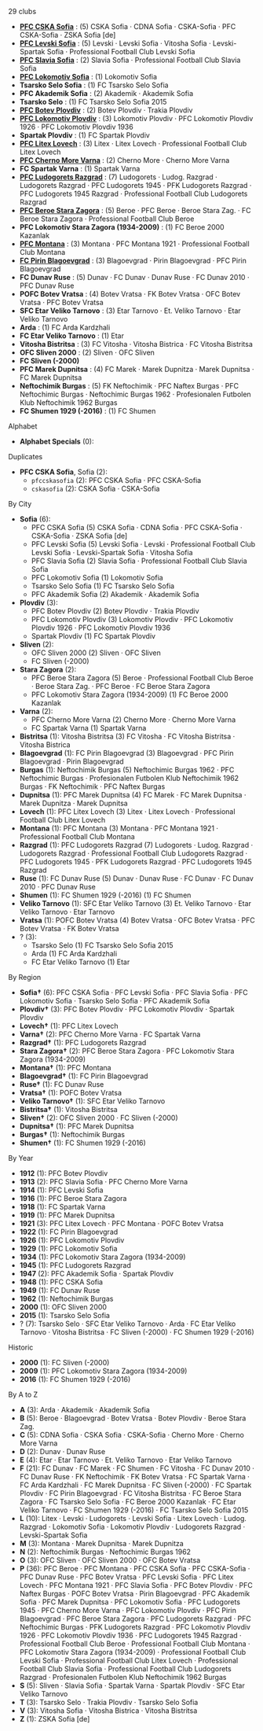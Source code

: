 29 clubs

- [**PFC CSKA Sofia**](https://en.wikipedia.org/wiki/PFC_CSKA_Sofia) : (5) CSKA Sofia · CDNA Sofia · CSKA-Sofia · PFC CSKA-Sofia · ZSKA Sofia [de]
- [**PFC Levski Sofia**](https://en.wikipedia.org/wiki/PFC_Levski_Sofia) : (5) Levski · Levski Sofia · Vitosha Sofia · Levski-Spartak Sofia · Professional Football Club Levski Sofia
- [**PFC Slavia Sofia**](https://en.wikipedia.org/wiki/PFC_Slavia_Sofia) : (2) Slavia Sofia · Professional Football Club Slavia Sofia
- [**PFC Lokomotiv Sofia**](https://en.wikipedia.org/wiki/PFC_Lokomotiv_Sofia) : (1) Lokomotiv Sofia
- **Tsarsko Selo Sofia** : (1) FC Tsarsko Selo Sofia
- **PFC Akademik Sofia** : (2) Akademik · Akademik Sofia
- **Tsarsko Selo** : (1) FC Tsarsko Selo Sofia 2015
- [**PFC Botev Plovdiv**](https://en.wikipedia.org/wiki/PFC_Botev_Plovdiv) : (2) Botev Plovdiv · Trakia Plovdiv
- [**PFC Lokomotiv Plovdiv**](https://en.wikipedia.org/wiki/PFC_Lokomotiv_Plovdiv) : (3) Lokomotiv Plovdiv · PFC Lokomotiv Plovdiv 1926 · PFC Lokomotiv Plovdiv 1936
- **Spartak Plovdiv** : (1) FC Spartak Plovdiv
- [**PFC Litex Lovech**](https://en.wikipedia.org/wiki/PFC_Litex_Lovech) : (3) Litex · Litex Lovech · Professional Football Club Litex Lovech
- [**PFC Cherno More Varna**](https://en.wikipedia.org/wiki/PFC_Cherno_More_Varna) : (2) Cherno More · Cherno More Varna
- **FC Spartak Varna** : (1) Spartak Varna
- [**PFC Ludogorets Razgrad**](https://en.wikipedia.org/wiki/PFC_Ludogorets_Razgrad) : (7) Ludogorets · Ludog. Razgrad · Ludogorets Razgrad · PFC Ludogorets 1945 · PFK Ludogorets Razgrad · PFC Ludogorets 1945 Razgrad · Professional Football Club Ludogorets Razgrad
- [**PFC Beroe Stara Zagora**](https://en.wikipedia.org/wiki/PFC_Beroe_Stara_Zagora) : (5) Beroe · PFC Beroe · Beroe Stara Zag. · FC Beroe Stara Zagora · Professional Football Club Beroe
- **PFC Lokomotiv Stara Zagora (1934-2009)** : (1) FC Beroe 2000 Kazanlak
- [**PFC Montana**](https://en.wikipedia.org/wiki/PFC_Montana) : (3) Montana · PFC Montana 1921 · Professional Football Club Montana
- [**FC Pirin Blagoevgrad**](https://en.wikipedia.org/wiki/FC_Pirin_Blagoevgrad) : (3) Blagoevgrad · Pirin Blagoevgrad · PFC Pirin Blagoevgrad
- **FC Dunav Ruse** : (5) Dunav · FC Dunav · Dunav Ruse · FC Dunav 2010 · PFC Dunav Ruse
- **POFC Botev Vratsa** : (4) Botev Vratsa · FK Botev Vratsa · OFC Botev Vratsa · PFC Botev Vratsa
- **SFC Etar Veliko Tarnovo** : (3) Etar Tarnovo · Et. Veliko Tarnovo · Etar Veliko Tarnovo
- **Arda** : (1) FC Arda Kardzhali
- **FC Etar Veliko Tarnovo** : (1) Etar
- **Vitosha Bistritsa** : (3) FC Vitosha · Vitosha Bistrica · FC Vitosha Bistritsa
- **OFC Sliven 2000** : (2) Sliven · OFC Sliven
- **FC Sliven (-2000)**
- **PFC Marek Dupnitsa** : (4) FC Marek · Marek Dupnitza · Marek Dupnitsa · FC Marek Dupnitsa
- **Neftochimik Burgas** : (5) FK Neftochimik · PFC Naftex Burgas · PFC Neftochimic Burgas · Neftochimic Burgas 1962 · Profesionalen Futbolen Klub Neftochimik 1962 Burgas
- **FC Shumen 1929 (-2016)** : (1) FC Shumen




Alphabet

- **Alphabet Specials** (0): 




Duplicates

- **PFC CSKA Sofia**, Sofia (2):
  - `pfccskasofia` (2): PFC CSKA Sofia · PFC CSKA-Sofia
  - `cskasofia` (2): CSKA Sofia · CSKA-Sofia




By City

- **Sofia** (6): 
  - PFC CSKA Sofia  (5) CSKA Sofia · CDNA Sofia · PFC CSKA-Sofia · CSKA-Sofia · ZSKA Sofia [de]
  - PFC Levski Sofia  (5) Levski Sofia · Levski · Professional Football Club Levski Sofia · Levski-Spartak Sofia · Vitosha Sofia
  - PFC Slavia Sofia  (2) Slavia Sofia · Professional Football Club Slavia Sofia
  - PFC Lokomotiv Sofia  (1) Lokomotiv Sofia
  - Tsarsko Selo Sofia  (1) FC Tsarsko Selo Sofia
  - PFC Akademik Sofia  (2) Akademik · Akademik Sofia
- **Plovdiv** (3): 
  - PFC Botev Plovdiv  (2) Botev Plovdiv · Trakia Plovdiv
  - PFC Lokomotiv Plovdiv  (3) Lokomotiv Plovdiv · PFC Lokomotiv Plovdiv 1926 · PFC Lokomotiv Plovdiv 1936
  - Spartak Plovdiv  (1) FC Spartak Plovdiv
- **Sliven** (2): 
  - OFC Sliven 2000  (2) Sliven · OFC Sliven
  - FC Sliven (-2000) 
- **Stara Zagora** (2): 
  - PFC Beroe Stara Zagora  (5) Beroe · Professional Football Club Beroe · Beroe Stara Zag. · PFC Beroe · FC Beroe Stara Zagora
  - PFC Lokomotiv Stara Zagora (1934-2009)  (1) FC Beroe 2000 Kazanlak
- **Varna** (2): 
  - PFC Cherno More Varna  (2) Cherno More · Cherno More Varna
  - FC Spartak Varna  (1) Spartak Varna
- **Bistritsa** (1): Vitosha Bistritsa  (3) FC Vitosha · FC Vitosha Bistritsa · Vitosha Bistrica
- **Blagoevgrad** (1): FC Pirin Blagoevgrad  (3) Blagoevgrad · PFC Pirin Blagoevgrad · Pirin Blagoevgrad
- **Burgas** (1): Neftochimik Burgas  (5) Neftochimic Burgas 1962 · PFC Neftochimic Burgas · Profesionalen Futbolen Klub Neftochimik 1962 Burgas · FK Neftochimik · PFC Naftex Burgas
- **Dupnitsa** (1): PFC Marek Dupnitsa  (4) FC Marek · FC Marek Dupnitsa · Marek Dupnitza · Marek Dupnitsa
- **Lovech** (1): PFC Litex Lovech  (3) Litex · Litex Lovech · Professional Football Club Litex Lovech
- **Montana** (1): PFC Montana  (3) Montana · PFC Montana 1921 · Professional Football Club Montana
- **Razgrad** (1): PFC Ludogorets Razgrad  (7) Ludogorets · Ludog. Razgrad · Ludogorets Razgrad · Professional Football Club Ludogorets Razgrad · PFC Ludogorets 1945 · PFK Ludogorets Razgrad · PFC Ludogorets 1945 Razgrad
- **Ruse** (1): FC Dunav Ruse  (5) Dunav · Dunav Ruse · FC Dunav · FC Dunav 2010 · PFC Dunav Ruse
- **Shumen** (1): FC Shumen 1929 (-2016)  (1) FC Shumen
- **Veliko Tarnovo** (1): SFC Etar Veliko Tarnovo  (3) Et. Veliko Tarnovo · Etar Veliko Tarnovo · Etar Tarnovo
- **Vratsa** (1): POFC Botev Vratsa  (4) Botev Vratsa · OFC Botev Vratsa · PFC Botev Vratsa · FK Botev Vratsa
- ? (3): 
  - Tsarsko Selo  (1) FC Tsarsko Selo Sofia 2015
  - Arda  (1) FC Arda Kardzhali
  - FC Etar Veliko Tarnovo  (1) Etar




By Region

- **Sofia†** (6):   PFC CSKA Sofia · PFC Levski Sofia · PFC Slavia Sofia · PFC Lokomotiv Sofia · Tsarsko Selo Sofia · PFC Akademik Sofia
- **Plovdiv†** (3):   PFC Botev Plovdiv · PFC Lokomotiv Plovdiv · Spartak Plovdiv
- **Lovech†** (1):   PFC Litex Lovech
- **Varna†** (2):   PFC Cherno More Varna · FC Spartak Varna
- **Razgrad†** (1):   PFC Ludogorets Razgrad
- **Stara Zagora†** (2):   PFC Beroe Stara Zagora · PFC Lokomotiv Stara Zagora (1934-2009)
- **Montana†** (1):   PFC Montana
- **Blagoevgrad†** (1):   FC Pirin Blagoevgrad
- **Ruse†** (1):   FC Dunav Ruse
- **Vratsa†** (1):   POFC Botev Vratsa
- **Veliko Tarnovo†** (1):   SFC Etar Veliko Tarnovo
- **Bistritsa†** (1):   Vitosha Bistritsa
- **Sliven†** (2):   OFC Sliven 2000 · FC Sliven (-2000)
- **Dupnitsa†** (1):   PFC Marek Dupnitsa
- **Burgas†** (1):   Neftochimik Burgas
- **Shumen†** (1):   FC Shumen 1929 (-2016)




By Year

- **1912** (1):   PFC Botev Plovdiv
- **1913** (2):   PFC Slavia Sofia · PFC Cherno More Varna
- **1914** (1):   PFC Levski Sofia
- **1916** (1):   PFC Beroe Stara Zagora
- **1918** (1):   FC Spartak Varna
- **1919** (1):   PFC Marek Dupnitsa
- **1921** (3):   PFC Litex Lovech · PFC Montana · POFC Botev Vratsa
- **1922** (1):   FC Pirin Blagoevgrad
- **1926** (1):   PFC Lokomotiv Plovdiv
- **1929** (1):   PFC Lokomotiv Sofia
- **1934** (1):   PFC Lokomotiv Stara Zagora (1934-2009)
- **1945** (1):   PFC Ludogorets Razgrad
- **1947** (2):   PFC Akademik Sofia · Spartak Plovdiv
- **1948** (1):   PFC CSKA Sofia
- **1949** (1):   FC Dunav Ruse
- **1962** (1):   Neftochimik Burgas
- **2000** (1):   OFC Sliven 2000
- **2015** (1):   Tsarsko Selo Sofia
- ? (7):   Tsarsko Selo · SFC Etar Veliko Tarnovo · Arda · FC Etar Veliko Tarnovo · Vitosha Bistritsa · FC Sliven (-2000) · FC Shumen 1929 (-2016)




Historic

- **2000** (1):   FC Sliven (-2000)
- **2009** (1):   PFC Lokomotiv Stara Zagora (1934-2009)
- **2016** (1):   FC Shumen 1929 (-2016)






By A to Z

- **A** (3): Arda · Akademik · Akademik Sofia
- **B** (5): Beroe · Blagoevgrad · Botev Vratsa · Botev Plovdiv · Beroe Stara Zag.
- **C** (5): CDNA Sofia · CSKA Sofia · CSKA-Sofia · Cherno More · Cherno More Varna
- **D** (2): Dunav · Dunav Ruse
- **E** (4): Etar · Etar Tarnovo · Et. Veliko Tarnovo · Etar Veliko Tarnovo
- **F** (21): FC Dunav · FC Marek · FC Shumen · FC Vitosha · FC Dunav 2010 · FC Dunav Ruse · FK Neftochimik · FK Botev Vratsa · FC Spartak Varna · FC Arda Kardzhali · FC Marek Dupnitsa · FC Sliven (-2000) · FC Spartak Plovdiv · FC Pirin Blagoevgrad · FC Vitosha Bistritsa · FC Beroe Stara Zagora · FC Tsarsko Selo Sofia · FC Beroe 2000 Kazanlak · FC Etar Veliko Tarnovo · FC Shumen 1929 (-2016) · FC Tsarsko Selo Sofia 2015
- **L** (10): Litex · Levski · Ludogorets · Levski Sofia · Litex Lovech · Ludog. Razgrad · Lokomotiv Sofia · Lokomotiv Plovdiv · Ludogorets Razgrad · Levski-Spartak Sofia
- **M** (3): Montana · Marek Dupnitsa · Marek Dupnitza
- **N** (2): Neftochimik Burgas · Neftochimic Burgas 1962
- **O** (3): OFC Sliven · OFC Sliven 2000 · OFC Botev Vratsa
- **P** (36): PFC Beroe · PFC Montana · PFC CSKA Sofia · PFC CSKA-Sofia · PFC Dunav Ruse · PFC Botev Vratsa · PFC Levski Sofia · PFC Litex Lovech · PFC Montana 1921 · PFC Slavia Sofia · PFC Botev Plovdiv · PFC Naftex Burgas · POFC Botev Vratsa · Pirin Blagoevgrad · PFC Akademik Sofia · PFC Marek Dupnitsa · PFC Lokomotiv Sofia · PFC Ludogorets 1945 · PFC Cherno More Varna · PFC Lokomotiv Plovdiv · PFC Pirin Blagoevgrad · PFC Beroe Stara Zagora · PFC Ludogorets Razgrad · PFC Neftochimic Burgas · PFK Ludogorets Razgrad · PFC Lokomotiv Plovdiv 1926 · PFC Lokomotiv Plovdiv 1936 · PFC Ludogorets 1945 Razgrad · Professional Football Club Beroe · Professional Football Club Montana · PFC Lokomotiv Stara Zagora (1934-2009) · Professional Football Club Levski Sofia · Professional Football Club Litex Lovech · Professional Football Club Slavia Sofia · Professional Football Club Ludogorets Razgrad · Profesionalen Futbolen Klub Neftochimik 1962 Burgas
- **S** (5): Sliven · Slavia Sofia · Spartak Varna · Spartak Plovdiv · SFC Etar Veliko Tarnovo
- **T** (3): Tsarsko Selo · Trakia Plovdiv · Tsarsko Selo Sofia
- **V** (3): Vitosha Sofia · Vitosha Bistrica · Vitosha Bistritsa
- **Z** (1): ZSKA Sofia [de]




